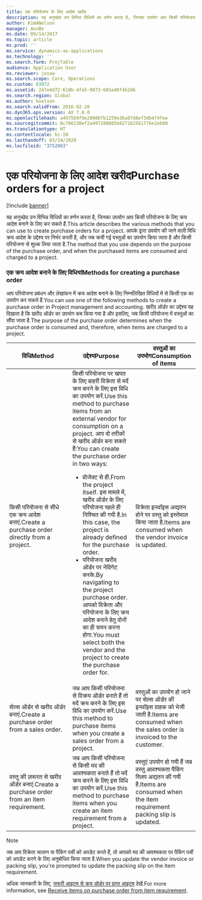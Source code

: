 ```yaml
---
title: एक परियोजना के लिए आदेश खरीद
description: यह अनुच्छेद उन विभिन्न विधियों का वर्णन करता है, जिनका उपयोग आप किसी परियोजना के लिए क्रय आदेश बनाने के लिए कर सकते हैं. आपके द्वारा उपयोग की जाने वाली विधि क्रय आदेश के उद्देश्य पर निर्भर करती है, और जब क्रयी गई वस्तुओं का उपभोग किया जाता है और किसी परियोजना से शुल्क लिया जाता है.
author: KimANelson
manager: AnnBe
ms.date: 09/14/2017
ms.topic: article
ms.prod: ''
ms.service: dynamics-ax-applications
ms.technology: ''
ms.search.form: ProjTable
audience: Application User
ms.reviewer: josaw
ms.search.scope: Core, Operations
ms.custom: 83972
ms.assetid: 247e4d72-610b-4fa5-9873-601ed0f4b2d6
ms.search.region: Global
ms.author: knelson
ms.search.validFrom: 2016-02-28
ms.dyn365.ops.version: AX 7.0.0
ms.openlocfilehash: a4975b9f9e20906fb1259e36a07d8ef3db4f4fee
ms.sourcegitcommit: 8c786230ef2a497280885b827162561776e2eb00
ms.translationtype: HT
ms.contentlocale: hi-IN
ms.lasthandoff: 03/24/2020
ms.locfileid: "3752003"
---
```

# <a name="purchase-orders-for-a-project"></a><span data-ttu-id="9d9ba-104">एक परियोजना के लिए आदेश खरीद</span><span class="sxs-lookup"><span data-stu-id="9d9ba-104">Purchase orders for a project</span></span>

[!include [banner](../includes/banner.md)]

<span data-ttu-id="9d9ba-105">यह अनुच्छेद उन विभिन्न विधियों का वर्णन करता है, जिनका उपयोग आप किसी परियोजना के लिए क्रय आदेश बनाने के लिए कर सकते हैं.</span><span class="sxs-lookup"><span data-stu-id="9d9ba-105">This article describes the various methods that you can use to create purchase orders for a project.</span></span> <span data-ttu-id="9d9ba-106">आपके द्वारा उपयोग की जाने वाली विधि क्रय आदेश के उद्देश्य पर निर्भर करती है, और जब क्रयी गई वस्तुओं का उपभोग किया जाता है और किसी परियोजना से शुल्क लिया जाता है.</span><span class="sxs-lookup"><span data-stu-id="9d9ba-106">The method that you use depends on the purpose of the purchase order, and when the purchased items are consumed and charged to a project.</span></span>

### <a name="methods-for-creating-a-purchase-order"></a><span data-ttu-id="9d9ba-107">एक क्रय आदेश बनाने के लिए विधियां</span><span class="sxs-lookup"><span data-stu-id="9d9ba-107">Methods for creating a purchase order</span></span>

<span data-ttu-id="9d9ba-108">आप परियोजना प्रबंधन और लेखांकन में क्रय आदेश बनाने के लिए निम्नलिखित विधियों में से किसी एक का उपयोग कर सकते हैं.</span><span class="sxs-lookup"><span data-stu-id="9d9ba-108">You can use one of the following methods to create a purchase order in Project management and accounting.</span></span> <span data-ttu-id="9d9ba-109">खरीद ऑर्डर का उद्देश्य यह दिखाता है कि खरीद ऑर्डर का उपभोग कब किया गया है और इसलिए, जब किसी परियोजना में वस्तुओं का सौंपा जाता है.</span><span class="sxs-lookup"><span data-stu-id="9d9ba-109">The purpose of the purchase order determines when the purchase order is consumed and, therefore, when items are charged to a project.</span></span>

<table>
<colgroup>
<col width="33%" />
<col width="33%" />
<col width="33%" />
</colgroup>
<thead>
<tr class="header">
<th><span data-ttu-id="9d9ba-110">विधि</span><span class="sxs-lookup"><span data-stu-id="9d9ba-110">Method</span></span></th>
<th><span data-ttu-id="9d9ba-111">उद्देश्य</span><span class="sxs-lookup"><span data-stu-id="9d9ba-111">Purpose</span></span></th>
<th><span data-ttu-id="9d9ba-112">वस्तुओं का उपभोग</span><span class="sxs-lookup"><span data-stu-id="9d9ba-112">Consumption of items</span></span></th>
</tr>
</thead>
<tbody>
<tr class="odd">
<td><span data-ttu-id="9d9ba-113">किसी परियोजना से सीधे एक क्रय आदेश बनाएं.</span><span class="sxs-lookup"><span data-stu-id="9d9ba-113">Create a purchase order directly from a project.</span></span></td>
<td><span data-ttu-id="9d9ba-114">किसी परियोजना पर खपत के लिए बाहरी विक्रेता से मदें क्रय करने के लिए इस विधि का उपयोग करें.</span><span class="sxs-lookup"><span data-stu-id="9d9ba-114">Use this method to purchase items from an external vendor for consumption on a project.</span></span> <span data-ttu-id="9d9ba-115">आप दो तरीकों से खरीद ऑर्डर बना सकते हैं:</span><span class="sxs-lookup"><span data-stu-id="9d9ba-115">You can create the purchase order in two ways:</span></span>
<ul>
<li><span data-ttu-id="9d9ba-116">प्रोजेक्ट से ही.</span><span class="sxs-lookup"><span data-stu-id="9d9ba-116">From the project itself.</span></span> <span data-ttu-id="9d9ba-117">इस मामले में, खरीद ऑर्डर के लिए परियोजना पहले ही निश्चित की गयी है.</span><span class="sxs-lookup"><span data-stu-id="9d9ba-117">In this case, the project is already defined for the purchase order.</span></span></li>
<li><span data-ttu-id="9d9ba-118">परियोजना खरीद ऑर्डर पर नेविगेट करके.</span><span class="sxs-lookup"><span data-stu-id="9d9ba-118">By navigating to the project purchase order.</span></span> <span data-ttu-id="9d9ba-119">आपको विक्रेता और परियोजना के लिए क्रय आदेश बनाने हेतु दोनों का ही चयन करना होगा.</span><span class="sxs-lookup"><span data-stu-id="9d9ba-119">You must select both the vendor and the project to create the purchase order for.</span></span></li>
</ul></td>
<td><span data-ttu-id="9d9ba-120">विक्रेता इनवॉइस अद्यतन होने पर वस्तु को इस्तेमाल किया जाता है.</span><span class="sxs-lookup"><span data-stu-id="9d9ba-120">Items are consumed when the vendor invoice is updated.</span></span></td>
</tr>
<tr class="even">
<td><span data-ttu-id="9d9ba-121">सेल्स ऑर्डर से खरीद ऑर्डर बनाएं.</span><span class="sxs-lookup"><span data-stu-id="9d9ba-121">Create a purchase order from a sales order.</span></span></td>
<td><span data-ttu-id="9d9ba-122">जब आप किसी परियोजना से विक्रय ऑर्डर बनाते हैं तो मदें क्रय करने के लिए इस विधि का उपयोग करें.</span><span class="sxs-lookup"><span data-stu-id="9d9ba-122">Use this method to purchase items when you create a sales order from a project.</span></span></td>
<td><span data-ttu-id="9d9ba-123">वस्तुओं का उपयोग हो जाने पर सेल्स ऑर्डर की इनवॉइस ग्राहक को भेजी जाती है.</span><span class="sxs-lookup"><span data-stu-id="9d9ba-123">Items are consumed when the sales order is invoiced to the customer.</span></span></td>
</tr>
<tr class="odd">
<td><span data-ttu-id="9d9ba-124">वस्तु की ज़़रूरत से खरीद ऑर्डर बनाएं.</span><span class="sxs-lookup"><span data-stu-id="9d9ba-124">Create a purchase order from an item requirement.</span></span></td>
<td><span data-ttu-id="9d9ba-125">जब आप किसी परियोजना से किसी मद की आवश्यकता बनाते हैं तो मदें क्रय करने के लिए इस विधि का उपयोग करें.</span><span class="sxs-lookup"><span data-stu-id="9d9ba-125">Use this method to purchase items when you create an item requirement from a project.</span></span></td>
<td><span data-ttu-id="9d9ba-126">वस्तुएं उपयोग हो गयी हैं जब वस्तु आवश्यकता पैकिंग स्लिप अद्यतन की गयी है.</span><span class="sxs-lookup"><span data-stu-id="9d9ba-126">Items are consumed when the item requirement packing slip is updated.</span></span></td>
</tr>
</tbody>
</table>

> [!NOTE] 
> <span data-ttu-id="9d9ba-127">जब आप विक्रेता चालान या पैकिंग पर्ची को अपडेट करते हैं, तो आपको मद की आवश्यकता पर पैकिंग पर्ची को अपडेट करने के लिए अनुबोधित किया जाता है.</span><span class="sxs-lookup"><span data-stu-id="9d9ba-127">When you update the vendor invoice or packing slip, you're prompted to update the packing slip on the item requirement.</span></span>

<span data-ttu-id="9d9ba-128">अधिक जानकारी के लिए, [जरूरी आइटम से क्रय ऑर्डर पर प्राप्त आइटम](tasks/receive-items-purchase-order-item-requirement.md) देखें.</span><span class="sxs-lookup"><span data-stu-id="9d9ba-128">For more information, see [Receive items on purchase order from item requirement](tasks/receive-items-purchase-order-item-requirement.md).</span></span>

